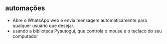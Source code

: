 ## automações

+ Abre o WhatsApp web e envia mensagem automaticamente para qualquer usuário que desejar.
+ usando a biblioteca Pyautogui, que controla o mouse e o teclaco do seu computador

